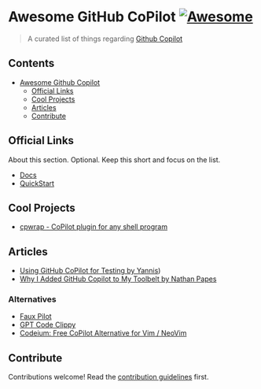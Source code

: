 # Awesome GitHub CoPilot [![Awesome](https://awesome.re/badge.svg)](https://awesome.re)

> A curated list of things regarding [Github Copilot](https://github.com/features/copilot)

## Contents

- [Awesome Github Copilot](#awesome-github-copilot)
  - [Official Links](#official-links)
  - [Cool Projects](#cool-projects)
  - [Articles](#articles)
  - [Contribute](#contribute)

## Official Links

About this section. Optional. Keep this short and focus on the list.

- [Docs](https://docs.github.com/en/copilot)
- [QuickStart](https://docs.github.com/en/copilot/quickstart)

## Cool Projects

- [cpwrap - CoPilot plugin for any shell program](https://github.com/MarkMendell/cpwrap)

## Articles

- [Using GitHub CoPilot for Testing by Yannis](https://www.strictmode.io/articles/using-github-copilot-for-testing))
- [Why I Added GitHub Copilot to My Toolbelt by Nathan Papes](https://spin.atomicobject.com/2023/01/30/github-copilot-toolbelt/)

### Alternatives

- [Faux Pilot](https://github.com/fauxpilot/fauxpilot)
- [GPT Code Clippy](https://github.com/CodedotAl/gpt-code-clippy)
- [Codeium: Free CoPilot Alternative for Vim / NeoVim](https://github.com/Exafunction/codeium.vim)

## Contribute

Contributions welcome! Read the [contribution guidelines](contributing.md) first.
